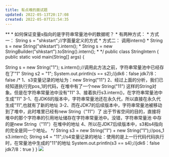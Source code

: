 ```yaml
---
title: 有点难的面试题
updated: 2022-05-13T20:17:08
created: 2022-05-07T21:54:35
---
```


\*\*
\* 如何保证变量s指向的是字符串常量池中的数据呢？
\* 有两种方式：
\* 方式一： String s = "shkstart";//字面量定义的方式
\* 方式二： 调用intern()
\* String s = new String("shkstart").intern();
\* String s = new StringBuilder("shkstart").toString().intern();
\*
\*/
public class StringIntern {
public static void main(String\[\] args) {

String s = new String("1");
s.intern();//调用此方法之前，字符串常量池中已经存在了"1"
String s2 = "1";
System.out.println(s == s2);//jdk6：false jdk7/8：false
/\*
1、s3变量记录的地址为：new String("11")
2、经过上面的分析，我们已经知道执行完pos_1的代码，在堆中有了一个new String("11")
这样的String对象。但是在字符串常量池中没有"11"
3、接着执行s3.intern()，在字符串常量池中生成"11"
3-1、在JDK6的版本中，字符串常量池还在永久代，所以直接在永久代生成"11",也就有了新的地址
3-2、而在JDK7的后续版本中，字符串常量池被移动到了堆中，此时堆里已经有new String（"11"）了
出于节省空间的目的，直接将堆中的那个字符串的引用地址储存在字符串常量池中。没错，字符串常量池
中存的是new String（"11"）在堆中的地址
4、所以在JDK7后续版本中，s3和s4指向的完全是同一个地址。
\*/
String s3 = new String("1") + new String("1");//pos_1
s3.intern();
String s4 = "11";//s4变量记录的地址：使用的是上一行代码代码执行时，在常量池中生成的"11"的地址
System.out.println(s3 == s4);//jdk6：false jdk7/8：true
}
}
![](C:\Users\82609\AppData\Local\Temp\Java\pandoc/media/image1.png)
